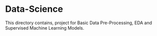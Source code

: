 # Data-Science
This directory contains, project for Basic Data Pre-Processing, EDA and Supervised Machine Learning Models.
